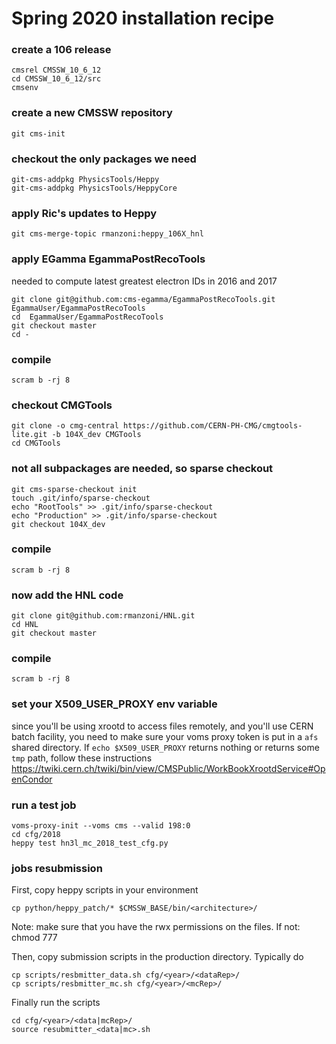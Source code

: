 # Spring 2020 installation recipe

### create a 106 release

```
cmsrel CMSSW_10_6_12
cd CMSSW_10_6_12/src
cmsenv
```

### create a new CMSSW repository
```
git cms-init
```

### checkout the only packages we need
```
git-cms-addpkg PhysicsTools/Heppy
git-cms-addpkg PhysicsTools/HeppyCore
```

### apply Ric's updates to Heppy
```
git cms-merge-topic rmanzoni:heppy_106X_hnl
```

### apply EGamma EgammaPostRecoTools  
needed to compute latest greatest electron IDs in 2016 and 2017
```
git clone git@github.com:cms-egamma/EgammaPostRecoTools.git  EgammaUser/EgammaPostRecoTools
cd  EgammaUser/EgammaPostRecoTools
git checkout master
cd -
```

### compile
```
scram b -rj 8
```

### checkout CMGTools
```
git clone -o cmg-central https://github.com/CERN-PH-CMG/cmgtools-lite.git -b 104X_dev CMGTools
cd CMGTools
```

### not all subpackages are needed, so sparse  checkout
```
git cms-sparse-checkout init
touch .git/info/sparse-checkout
echo "RootTools" >> .git/info/sparse-checkout
echo "Production" >> .git/info/sparse-checkout
git checkout 104X_dev
```

### compile
```
scram b -rj 8
```

### now add the HNL code
```
git clone git@github.com:rmanzoni/HNL.git
cd HNL
git checkout master
```

### compile
```
scram b -rj 8
```

### set your X509_USER_PROXY env variable
since you'll be using xrootd to access files remotely, and you'll use CERN batch facility, you need to make sure your voms proxy token is put in a `afs` shared directory.
If `echo $X509_USER_PROXY` returns nothing or returns some `tmp` path, follow these instructions https://twiki.cern.ch/twiki/bin/view/CMSPublic/WorkBookXrootdService#OpenCondor 


### run a test job
```
voms-proxy-init --voms cms --valid 198:0
cd cfg/2018
heppy test hn3l_mc_2018_test_cfg.py
```


### jobs resubmission
First, copy heppy scripts in your environment 
```
cp python/heppy_patch/* $CMSSW_BASE/bin/<architecture>/
```

Note: make sure that you have the rwx permissions on the files. If not: chmod 777 <file>

Then, copy submission scripts in the production directory. Typically do

```
cp scripts/resbmitter_data.sh cfg/<year>/<dataRep>/
cp scripts/resbmitter_mc.sh cfg/<year>/<mcRep>/
```

Finally run the scripts
```
cd cfg/<year>/<data|mcRep>/
source resubmitter_<data|mc>.sh
```




